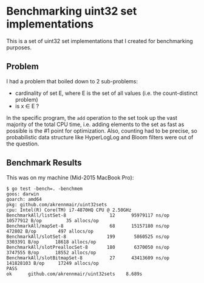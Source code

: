 # Benchmarking uint32 set implementations

This is a set of uint32 set implementations that I created for benchmarking purposes.

## Problem

I had a problem that boiled down to 2 sub-problems:

* cardinality of set E, where E is the set of all values (i.e. the count-distinct problem)
* is x ∈ E ?

In the specific program, the `add` operation to the set took up the vast 
majority of the total CPU time, i.e. adding elements to the set as fast as 
possible is the #1 point for optimization. Also, counting had to be precise,
so probabilistic data structure like HyperLogLog and Bloom filters were out of 
the question.

## Benchmark Results

This was on my machine (Mid-2015 MacBook Pro):

```text
$ go test -bench=. -benchmem
goos: darwin
goarch: amd64
pkg: github.com/akrennmair/uint32sets
cpu: Intel(R) Core(TM) i7-4870HQ CPU @ 2.50GHz
BenchmarkAll/listSet-8         	      12	  95979117 ns/op	10577912 B/op	      35 allocs/op
BenchmarkAll/mapSet-8          	      68	  15157180 ns/op	  472802 B/op	     497 allocs/op
BenchmarkAll/slotSet-8         	     199	   5860525 ns/op	 3303391 B/op	   18618 allocs/op
BenchmarkAll/slotPreallocSet-8 	     180	   6370050 ns/op	 3747555 B/op	   18552 allocs/op
BenchmarkAll/slotBitmapSet-8   	      27	  43413609 ns/op	141828103 B/op	   17249 allocs/op
PASS
ok  	github.com/akrennmair/uint32sets	8.689s
```
